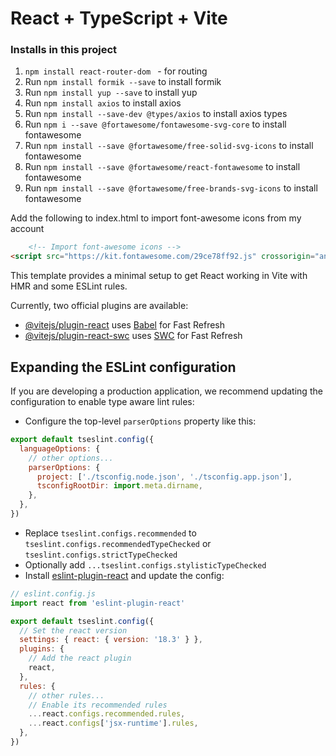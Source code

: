 # React + TypeScript + Vite

### Installs in this project
1. `npm install react-router-dom ` - for routing
2. Run `npm install formik --save` to install formik 
3. Run `npm install yup --save` to install yup
4. Run `npm install axios` to install axios
5. Run `npm install --save-dev @types/axios` to install axios types 
6. Run `npm i --save @fortawesome/fontawesome-svg-core` to install fontawesome
7. Run `npm install --save @fortawesome/free-solid-svg-icons` to install fontawesome
8. Run `npm install --save @fortawesome/react-fontawesome` to install fontawesome
9. Run `npm install --save @fortawesome/free-brands-svg-icons` to install fontawesome

Add the following to index.html to import font-awesome icons from my account
```html
    <!-- Import font-awesome icons -->
<script src="https://kit.fontawesome.com/29ce78ff92.js" crossorigin="anonymous"></script>
```



This template provides a minimal setup to get React working in Vite with HMR and some ESLint rules.

Currently, two official plugins are available:

- [@vitejs/plugin-react](https://github.com/vitejs/vite-plugin-react/blob/main/packages/plugin-react/README.md) uses [Babel](https://babeljs.io/) for Fast Refresh
- [@vitejs/plugin-react-swc](https://github.com/vitejs/vite-plugin-react-swc) uses [SWC](https://swc.rs/) for Fast Refresh

## Expanding the ESLint configuration

If you are developing a production application, we recommend updating the configuration to enable type aware lint rules:

- Configure the top-level `parserOptions` property like this:

```js
export default tseslint.config({
  languageOptions: {
    // other options...
    parserOptions: {
      project: ['./tsconfig.node.json', './tsconfig.app.json'],
      tsconfigRootDir: import.meta.dirname,
    },
  },
})
```

- Replace `tseslint.configs.recommended` to `tseslint.configs.recommendedTypeChecked` or `tseslint.configs.strictTypeChecked`
- Optionally add `...tseslint.configs.stylisticTypeChecked`
- Install [eslint-plugin-react](https://github.com/jsx-eslint/eslint-plugin-react) and update the config:

```js
// eslint.config.js
import react from 'eslint-plugin-react'

export default tseslint.config({
  // Set the react version
  settings: { react: { version: '18.3' } },
  plugins: {
    // Add the react plugin
    react,
  },
  rules: {
    // other rules...
    // Enable its recommended rules
    ...react.configs.recommended.rules,
    ...react.configs['jsx-runtime'].rules,
  },
})
```
